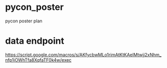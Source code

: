 # pycon_poster
pycon poster plan

# data endpoint
https://script.google.com/macros/s/AKfycbwMLo1rimAtKtKAelMtwjj2xNhm_nfp1jOWhTfa8XqfaTF0k4w/exec
